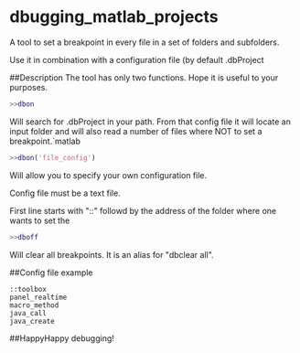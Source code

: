 # dbugging_matlab_projects
A tool to set a breakpoint in every file in a set of folders and subfolders.

Use it in combination with a configuration file (by default .dbProject

##Description
The tool has only two functions. Hope it is useful to your purposes. 

```matlab
>>dbon 
```
Will search for .dbProject in your path. From that config file it will locate an input folder and will also read a number of files where NOT to set a breakpoint.`matlab

```matlab
>>dbon('file_config')
```
Will allow you to specify your own configuration file.

Config file must be a text file.

First line starts with "::" followd by the address of the folder where one wants to set the 

```matlab
>>dboff
```
Will clear all breakpoints. It is an alias for "dbclear all".

##Config file example
```text
::toolbox
panel_realtime
macro_method
java_call
java_create
```


##HappyHappy debugging!

